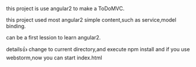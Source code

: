 this project is use angular2 to make a ToDoMVC.

this project used most angular2 simple content,such as service,model binding.

can be a first lession to learn angular2.

details:+1:
change to current directory,and execute npm install
 and if you use webstorm,now you can start index.html